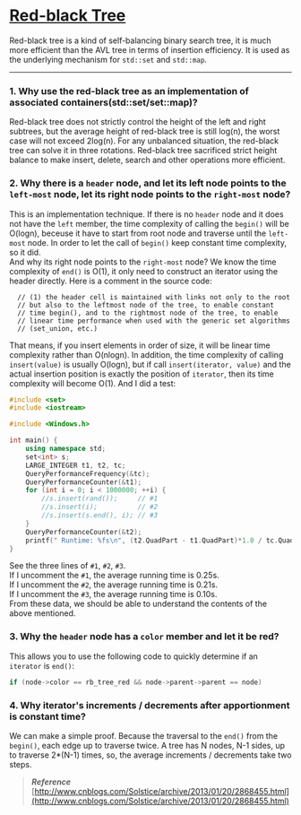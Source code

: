 [Red-black Tree](https://en.wikipedia.org/wiki/Red%E2%80%93black_tree "Wikipedia")
===========
Red-black tree is a kind of self-balancing binary search tree, it is much more efficient than the AVL tree in terms of insertion efficiency. It is used as the underlying mechanism for `std::set` and `std::map`.<br>

___
### 1. Why use the red-black tree as an implementation of associated containers(std::set/set::map)?
  Red-black tree does not strictly control the height of the left and right subtrees, but the average height of red-black tree is still log(n), the worst case will not exceed 2log(n). For any unbalanced situation, the red-black tree can solve it in three rotations. Red-black tree sacrificed strict height balance to make insert, delete, search and other operations more efficient.<br>
  
### 2. Why there is a `header` node, and let its left node points to the `left-most` node, let its right node points to the `right-most` node?
  This is an implementation technique. If there is no `header` node and it does not have the `left` member, the time complexity of calling the `begin()` will be O(logn), beceuse it have to start from root node and traverse until the `left-most` node. In order to let the call of `begin()` keep constant time complexity, so it did.<br>
  And why its right node points to the `right-most` node? We know the time complexity of `end()` is O(1), it only need to construct an iterator using the header directly. Here is a comment in the source code:
```
  // (1) the header cell is maintained with links not only to the root
  // but also to the leftmost node of the tree, to enable constant
  // time begin(), and to the rightmost node of the tree, to enable
  // linear time performance when used with the generic set algorithms
  // (set_union, etc.)
```
  That means, if you insert elements in order of size, it will be linear time complexity rather than O(nlogn). In addition, the time complexity of calling `insert(value)` is usually O(logn), but if call `insert(iterator, value)` and the actual insertion position is exactly the position of `iterator`, then its time complexity will become O(1). And I did a test:
```c++
#include <set>
#include <iostream>

#include <Windows.h>

int main() {
    using namespace std;
    set<int> s;
    LARGE_INTEGER t1, t2, tc;
    QueryPerformanceFrequency(&tc);
    QueryPerformanceCounter(&t1);
    for (int i = 0; i < 1000000; ++i) {
        //s.insert(rand());     // #1
        //s.insert(i);          // #2
        //s.insert(s.end(), i); // #3
    }
    QueryPerformanceCounter(&t2);
    printf(" Runtime: %fs\n", (t2.QuadPart - t1.QuadPart)*1.0 / tc.QuadPart);
}
```
See the three lines of `#1`, `#2`, `#3`.<br>
If I uncomment the `#1`, the average running time is 0.25s.<br>
If I uncomment the `#2`, the average running time is 0.21s.<br>
If I uncomment the `#3`, the average running time is 0.10s.<br>
From these data, we should be able to understand the contents of the above mentioned.

### 3. Why the `header` node has a `color` member and let it be red?
  This allows you to use the following code to quickly determine if an `iterator` is `end()`:
```c++
if (node->color == rb_tree_red && node->parent->parent == node)
```

### 4. Why iterator's increments / decrements after apportionment is constant time?
  We can make a simple proof. Because the traversal to the `end()` from the `begin()`, each edge up to traverse twice. A tree has N nodes, N-1 sides,  up to traverse 2\*(N-1) times, so, the average increments / decrements take two steps.<br>
  
>***Reference***<br>
[http://www.cnblogs.com/Solstice/archive/2013/01/20/2868455.html](http://www.cnblogs.com/Solstice/archive/2013/01/20/2868455.html)

